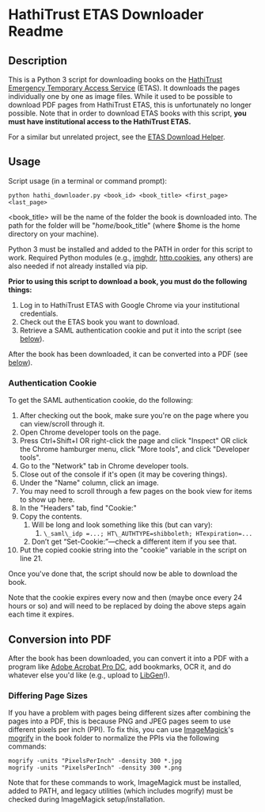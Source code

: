 
# HathiTrust ETAS Downloader Readme

## Description

This is a Python 3 script for downloading books on the [HathiTrust](https://www.hathitrust.org/) [Emergency Temporary Access Service](https://www.hathitrust.org/ETAS-Description) (ETAS). It downloads the pages individually one by one as image files. While it used to be possible to download PDF pages from HathiTrust ETAS, this is unfortunately no longer possible. Note that in order to download ETAS books with this script, **you must have institutional access to the HathiTrust ETAS.**

For a similar but unrelated project, see the [ETAS Download Helper](https://sourceforge.net/projects/etasdownloadhelper/).

## Usage

Script usage (in a terminal or command prompt):

```
python hathi_downloader.py <book_id> <book_title> <first_page> <last_page>
```

<book\_title> will be the name of the folder the book is downloaded into. The path for the folder will be "$home/$book\_title" (where $home is the home directory on your machine).

Python 3 must be installed and added to the PATH in order for this script to work. Required Python modules (e.g., [imghdr](https://docs.python.org/3/library/imghdr.html), [http.cookies](https://docs.python.org/3/library/http.cookies.html), any others) are also needed if not already installed via pip.

**Prior to using this script to download a book, you must do the following things:**

1. Log in to HathiTrust ETAS with Google Chrome via your institutional credentials.
2. Check out the ETAS book you want to download.
3. Retrieve a SAML authentication cookie and put it into the script (see [below](#authentication-cookie)).

After the book has been downloaded, it can be converted into a PDF (see [below](#conversion-into-pdf)).

### Authentication Cookie

To get the SAML authentication cookie, do the following:

1. After checking out the book, make sure you're on the page where you can view/scroll through it.
2. Open Chrome developer tools on the page.
3. Press Ctrl+Shift+I OR right-click the page and click "Inspect" OR click the Chrome hamburger menu, click "More tools", and click "Developer tools".
4. Go to the "Network" tab in Chrome developer tools.
5. Close out of the console if it's open (it may be covering things).
6. Under the "Name" column, click an image.
7. You may need to scroll through a few pages on the book view for items to show up here.
8. In the "Headers" tab, find "Cookie:"
9. Copy the contents.
    1. Will be long and look something like this (but can vary):
        1. `\_saml\_idp =...; HT\_AUTHTYPE=shibboleth; HTexpiration=...`
    2. Don’t get “Set-Cookie:”—check a different item if you see that.
10. Put the copied cookie string into the "cookie" variable in the script on line 21.

Once you've done that, the script should now be able to download the book.

Note that the cookie expires every now and then (maybe once every 24 hours or so) and will need to be replaced by doing the above steps again each time it expires.

## Conversion into PDF

After the book has been downloaded, you can convert it into a PDF with a program like [Adobe Acrobat Pro DC](https://www.adobe.com/acrobat/acrobat-pro.html), add bookmarks, OCR it, and do whatever else you'd like (e.g., upload to [LibGen](https://en.wikipedia.org/wiki/LibGen)!).

### Differing Page Sizes

If you have a problem with pages being different sizes after combining the pages into a PDF, this is because PNG and JPEG pages seem to use different pixels per inch (PPI). To fix this, you can use [ImageMagick](https://imagemagick.org/script/index.php)'s [mogrify](https://imagemagick.org/script/mogrify.php) in the book folder to normalize the PPIs via the following commands:

```
mogrify -units "PixelsPerInch" -density 300 *.jpg
mogrify -units "PixelsPerInch" -density 300 *.png
```

Note that for these commands to work, ImageMagick must be installed, added to PATH, and legacy utilities (which includes mogrify) must be checked during ImageMagick setup/installation.

